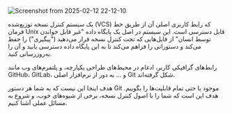 
![Screenshot from 2025-02-12 22-12-10](https://github.com/user-attachments/assets/f5abe412-ece0-401e-9f5f-a9ae8b8a8b55)


یک سیستم کنترل نسخه توزیع‌شده (VCS) که رابط کاربری اصلی آن از طریق خط فرمان Unix قابل دسترسی است. این سیستم در اصل یک پایگاه داده "غیر قابل خواندن توسط انسان" از فایل‌هایی که تحت کنترل نسخه قرار می‌دهید ("پیگیری") را حفظ می‌کند و دستوراتی را فراهم می‌کند تا به این پایگاه داده دسترسی یابید و آن را به‌روزرسانی کنید.

رابط‌های گرافیکی کاربر، ادغام در محیط‌های طراحی یکپارچه، و پلتفرم‌های وب مانند GitHub، GitLab، و ... به دور از نرم‌افزار اصلی Git شکل گرفته‌اند.

هدف اینجا این نیست که به شما هر دستور Git موجود یا حتی تمام قابلیت‌ها را بگوییم. هدف این است که شما را با اصول کنترل نسخه، برخی از شیوه‌های خوب، و شروع به مسائل عملی آشنا کنیم.
